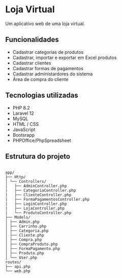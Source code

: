 # Loja Virtual

Um aplicativo web de uma loja virtual.

## Funcionalidades

- Cadastrar categorias de produtos
- Cadastrar, importar e exportar em Excel produtos
- Cadastrar clientes
- Cadastrar formas de pagamentos
- Cadastrar administardores do sistema
- Área de compra do cliente

## Tecnologias utilizadas

- PHP 8.2
- Laravel 12
- MySQL
- HTML / CSS
- JavaScript
- Bootsrapp
- PHPOffice/PhpSpreadsheet

## Estrutura do projeto

```text

app/
├── Http/
│ └── Controllers/
│   ├── AdminController.php
|   ├── CategoriaController.php
|   ├── ClienteController.php
|   ├── FormaPagamentosController.php
|   ├── LoginController.php
|   ├── LojaController.php
|   └── ProdutoController.php
├── Models/
│ ├── Admin.php
│ ├── Carrinho.php
│ ├── Categoria.php
│ ├── Cliente.php
│ ├── Compra.php
│ ├── CompraProduto.php
│ ├── FormaPagamento.php
│ ├── Produto.php
│ └── User.php
routes/
├── api.php
└── web.php
